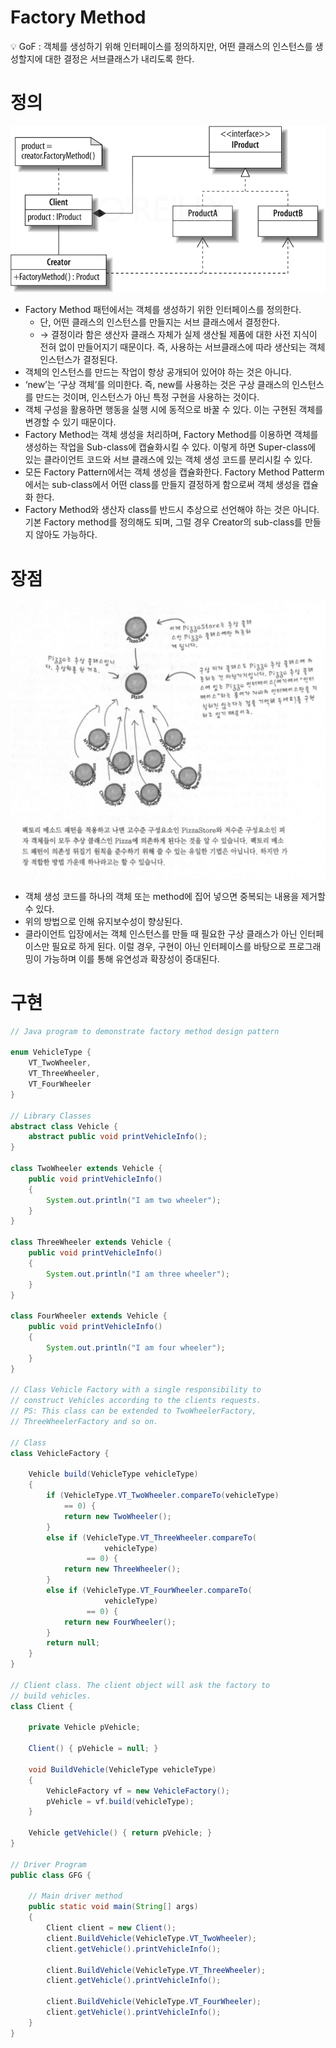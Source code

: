 # Factory Method

<aside>
💡 GoF : 객체를 생성하기 위해 인터페이스를 정의하지만, 어떤 클래스의 인스턴스를 생성할지에 대한 결정은 서브클래스가 내리도록 한다.

</aside>

# 정의

![Untitled](Factory%20Method%20c1cb9b8d04f14b87b1dabf52341cb89e/Untitled.png)

- Factory Method 패턴에서는 객체를 생성하기 위한 인터페이스를 정의한다.
    - 단, 어떤 클래스의 인스턴스를 만들지는 서브 클래스에서 결정한다.
    - → 결정이라 함은 생산자 클래스 자체가 실제 생산될 제품에 대한 사전 지식이 전혀 없이 만들어지기 때문이다. 즉, 사용하는 서브클래스에 따라 생산되는 객체 인스턴스가 결정된다.
- 객체의 인스턴스를 만드는 작업이 항상 공개되어 있어야 하는 것은 아니다.
- ‘new’는 ‘구상 객체’를 의미한다. 즉, new를 사용하는 것은 구상 클래스의 인스턴스를 만드는 것이며, 인스턴스가 아닌 특정 구현을 사용하는 것이다.
- 객체 구성을 활용하면 행동을 실행 시에 동적으로 바꿀 수 있다. 이는 구현된 객체를 변경할 수 있기 때문이다.
- Factory Method는 객체 생성을 처리하며, Factory Method를 이용하면 객체를 생성하는 작업을 Sub-class에 캡슐화시킬 수 있다. 이렇게 하면 Super-class에 있는 클라이언트 코드와 서브 클래스에 있는 객체 생성 코드를 분리시킬 수 있다.
- 모든 Factory Pattern에서는 객체 생성을 캡슐화한다. Factory Method Patterm에서는 sub-class에서 어떤 class를 만들지 결정하게 함으로써 객체 생성을 캡슐화 한다.
- Factory Method와 생산자 class를 반드시 추상으로 선언해야 하는 것은 아니다. 기본 Factory method를 정의해도 되며, 그럴 경우 Creator의 sub-class를 만들지 않아도 가능하다.

# 장점

![Untitled](Factory%20Method%20c1cb9b8d04f14b87b1dabf52341cb89e/Untitled%201.png)

- 객체 생성 코드를 하나의 객체 또는 method에 집어 넣으면 중복되는 내용을 제거할 수 있다.
- 위의 방법으로 인해 유지보수성이 향상된다.
- 클라이언트 입장에서는 객체 인스턴스를 만들 때 필요한 구상 클래스가 아닌 인터페이스만 필요로 하게 된다. 이럴 경우, 구현이 아닌 인터페이스를 바탕으로 프로그래밍이 가능하며 이를 통해 유연성과 확장성이 증대된다.

# 구현

```java
// Java program to demonstrate factory method design pattern
 
enum VehicleType {
    VT_TwoWheeler,
    VT_ThreeWheeler,
    VT_FourWheeler
}
 
// Library Classes
abstract class Vehicle {
    abstract public void printVehicleInfo();
}
 
class TwoWheeler extends Vehicle {
    public void printVehicleInfo()
    {
        System.out.println("I am two wheeler");
    }
}
 
class ThreeWheeler extends Vehicle {
    public void printVehicleInfo()
    {
        System.out.println("I am three wheeler");
    }
}
 
class FourWheeler extends Vehicle {
    public void printVehicleInfo()
    {
        System.out.println("I am four wheeler");
    }
}
 
// Class Vehicle Factory with a single responsibility to
// construct Vehicles according to the clients requests.
// PS: This class can be extended to TwoWheelerFactory,
// ThreeWheelerFactory and so on.
 
// Class
class VehicleFactory {
 
    Vehicle build(VehicleType vehicleType)
    {
        if (VehicleType.VT_TwoWheeler.compareTo(vehicleType)
            == 0) {
            return new TwoWheeler();
        }
        else if (VehicleType.VT_ThreeWheeler.compareTo(
                     vehicleType)
                 == 0) {
            return new ThreeWheeler();
        }
        else if (VehicleType.VT_FourWheeler.compareTo(
                     vehicleType)
                 == 0) {
            return new FourWheeler();
        }
        return null;
    }
}
 
// Client class. The client object will ask the factory to
// build vehicles.
class Client {
 
    private Vehicle pVehicle;
 
    Client() { pVehicle = null; }
 
    void BuildVehicle(VehicleType vehicleType)
    {
        VehicleFactory vf = new VehicleFactory();
        pVehicle = vf.build(vehicleType);
    }
 
    Vehicle getVehicle() { return pVehicle; }
}
 
// Driver Program
public class GFG {
 
    // Main driver method
    public static void main(String[] args)
    {
        Client client = new Client();
        client.BuildVehicle(VehicleType.VT_TwoWheeler);
        client.getVehicle().printVehicleInfo();
 
        client.BuildVehicle(VehicleType.VT_ThreeWheeler);
        client.getVehicle().printVehicleInfo();
 
        client.BuildVehicle(VehicleType.VT_FourWheeler);
        client.getVehicle().printVehicleInfo();
    }
}
```